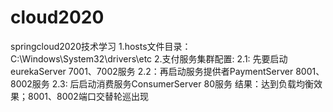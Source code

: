 # cloud2020
springcloud2020技术学习
    1.hosts文件目录：C:\Windows\System32\drivers\etc
    2.支付服务集群配置: 
        2.1: 先要启动eurekaServer 7001、7002服务
        2.2：再启动服务提供者PaymentServer 8001、8002服务
        2.3: 后启动消费服务ConsumerServer 80服务
         结果：达到负载均衡效果；8001、8002端口交替轮巡出现
        